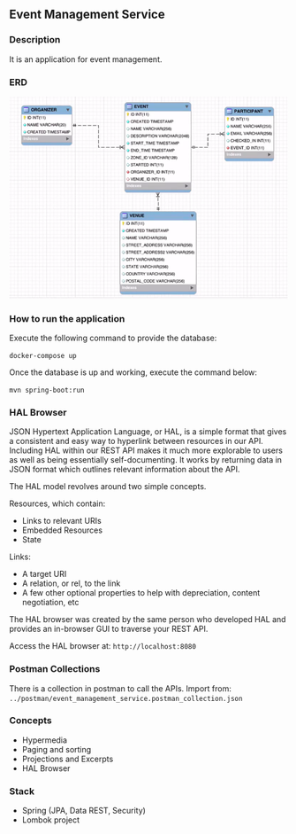 ## Event Management Service

### Description
It is an application for event management.

### ERD
![alt text](https://github.com/rafael-pieri/event-management-api/blob/master/erd.png)

### How to run the application
Execute the following command to provide the database:

`docker-compose up`

Once the database is up and working, execute the command below:

`mvn spring-boot:run`

### HAL Browser
JSON Hypertext Application Language, or HAL, is a simple format that gives a consistent and easy way to hyperlink between resources in our API. Including HAL within our REST API makes it much more explorable to users as well as being essentially self-documenting.
It works by returning data in JSON format which outlines relevant information about the API.

The HAL model revolves around two simple concepts.

Resources, which contain:
- Links to relevant URIs
- Embedded Resources
- State

Links:
- A target URI
- A relation, or rel, to the link
- A few other optional properties to help with depreciation, content negotiation, etc

The HAL browser was created by the same person who developed HAL and provides an in-browser GUI to traverse your REST API.

Access the HAL browser at: `http://localhost:8080`

### Postman Collections
There is a collection in postman to call the APIs. Import from: `../postman/event_management_service.postman_collection.json`

### Concepts
- Hypermedia
- Paging and sorting
- Projections and Excerpts
- HAL Browser

### Stack
- Spring (JPA, Data REST, Security)
- Lombok project